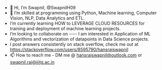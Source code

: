 - 👋 Hi, I’m Swapnil, @SwapnilH09
- 👀 I’m skilled at programming using Python, Machine learning, Computer Vision, NLP, Data Analytics and ETL.
- I’m currently learning HOW to LEVERAGE CLOUD RESOURCES for training and deployment of machine learning projects.
- I’m looking to collaborate on ---- I am interested in Application of ML Algorithms and vectorization of datapoints in Data Science projects.
- I post answers consistently on stack overflow, check me out at https://stackoverflow.com/users/8595790/hansrajswapnil
- 📫 How to reach me - DM me @ hansrajswapnil@outlook.com or swapnil.raj@iiitg.ac.in

<!---
SwapnilH09/SwapnilH09 is a ✨ special ✨ repository because its `README.md` (this file) appears on your GitHub profile.
You can click the Preview link to take a look at your changes.
--->
